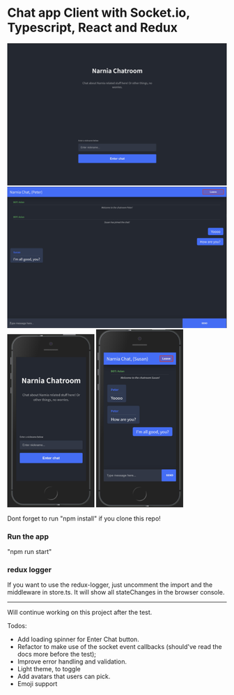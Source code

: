 # Chat app Client with Socket.io, Typescript, React and Redux
![](public/img/narniaChatD1.png)
![](public/img/narniaChatD2.png)
<img src="public/img/narniaChatM1.png" width="200" title="mobile landing page">
<img src="public/img/narniaChatM2.png" width="200" title="mobile landing page">


Dont forget to run "npm install" if you clone this repo! 

### Run the app
"npm run start"


### redux logger
If you want to use the redux-logger, just uncomment the import and the middleware in store.ts. 
It will show all stateChanges in the browser console. 

___________________________________________________________________

Will continue working on this project after the test.

Todos:
* Add loading spinner for Enter Chat button. 
* Refactor to make use of the socket event callbacks (should've read the docs more before the test); 
* Improve error handling and validation. 
* Light theme, to toggle
* Add avatars that users can pick. 
* Emoji support

